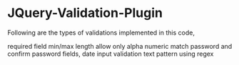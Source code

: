 # JQuery-Validation-Plugin
Following are the types of validations implemented in this code,

required field
min/max length
allow only alpha numeric
match password and confirm password fields,
date input validation
text pattern using regex

